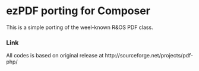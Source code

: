 ezPDF porting for Composer
=========

This is a simple porting of the weel-known R&amp;OS PDF class.

<h3>Link</h3>
All codes is based on original release at http://sourceforge.net/projects/pdf-php/
